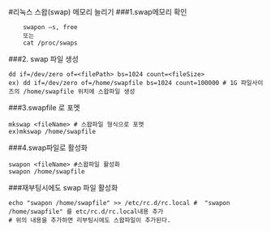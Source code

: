 #리눅스 스왑(swap) 메모리 늘리기
###1.swap메모리 확인

```shell
	swapon –s, free 
	또는
	cat /proc/swaps
```


###2. swap 파일 생성

```shell
dd if=/dev/zero of=<filePath> bs=1024 count=<fileSize>
ex) dd if=/dev/zero of=/home/swapfile bs=1024 count=100000 # 1G 파일사이즈의 /home/swapfile 위치에 스왑파일 생성
```

###3.swapfile 로 포멧
```shell
mkswap <fileName> # 스왑파일 형식으로 포멧 
ex)mkswap /home/swapfile 
```

###4.swap파일로 활성화
```shell
swapon <fileName> #스왑파일 활성화
swapon /home/swapfile
```

###재부팅시에도 swap 파일 활성화
```shell
echo "swapon /home/swapfile" >> /etc/rc.d/rc.local #  "swapon /home/swapfile" 를 etc/rc.d/rc.local내용 추가
# 위의 내용을 추가하면 리부팅시에도 스왑파일이 추가된다.
```